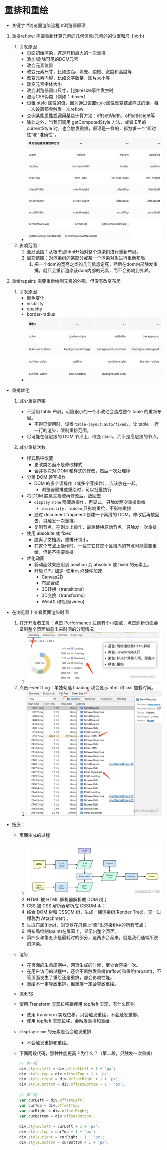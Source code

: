 # 重排和重绘

- 关键字
    #浏览器渲染流程
    #浏览器原理

1. 重排reflow: 需要重新计算元素的几何信息(元素的的位置和尺寸大小)
   1. 引发原因
       - 页面初始渲染，这是开销最大的一次重排
       - 添加/删除可见的DOM元素
       - 改变元素位置
       - 改变元素尺寸，比如边距、填充、边框、宽度和高度等
       - 改变元素内容，比如文字数量，图片大小等
       - 改变元素字体大小
       - 改变浏览器窗口尺寸，比如resize事件发生时
       - 激活CSS伪类（例如：:hover）
       - 设置 style 属性的值，因为通过设置style属性改变结点样式的话，每一次设置都会触发一次reflow
       - 查询某些属性或调用某些计算方法：offsetWidth、offsetHeight等
       - 除此之外，当我们调用 getComputedStyle 方法，或者IE里的 currentStyle 时，也会触发重排，原理是一样的，都为求一个“即时性”和“准确性”。
       - ![img](./assets/2023-04-06-19-58-28.png)
   2. 影响范围：
      1. 全局范围：从根节点html开始对整个渲染树进行重新布局。
      2. 局部范围：对渲染树的某部分或某一个渲染对象进行重新布局
           1. 把一个dom的宽高之类的几何信息定死，然后在dom内部触发重排，就只会重新渲染该dom内部的元素，而不会影响到外界。

2. 重绘repaint: 需要重新绘制元素的外观，但没有改变布局
   1. 引发原因
       - 颜色变化
       - visibility
       - opacity
       - border-radius
       - ![img](./assets/2023-04-06-18-58-36.png)

- 重排优化
    1. 减少重排范围
        - 不适用 table 布局，可能很小的一个小改动会造成整个 table 的重新布局。
            - 不得已使用时，设置 `table-layout:auto/fixed;`，让 table 一行一行的渲染，限制重排范围。
        - 尽可能在低层级的 DOM 节点上，改变 class，而不是高层级的节点。

    2. 减少重排次数
        - 样式集中改变
            - 更改类名而不是修改样式
            - 合并多次对 DOM 和样式的修改，然后一次处理掉
        - 分离 DOM 读写操作
            - DOM 的多个读操作（或多个写操作），应该放在一起。
                - 浏览器重排或重绘时，可以批量执行
        - 将 DOM 脱离文档流再修改后，放回去
            - `display:none` 隐藏后操作，再显式，只触发两次重排重绘
                - `visibility: hidden` 只影响重绘，不影响重排
            - 通过 document.fragment 创建一个离线的 DOM，修改后再放回去，只触发一次重排。
            - 复制节点，在副本上操作，最后替换原始节点，只触发一次重排。
        - 使用 absolute 或 fixed
            - 脱离了文档流，重排开销小。
            - 在这个节点上操作时，一些其它在这个区域内的节点可能需要重绘，但是不需要重排。
        - 优化动画
            - 将动画效果应用到 position 为 absolute 或 fixed 的元素上。
            - 开启 GPU 加速: 使用css3硬件加速
                - Canvas2D
                - 布局合成
                - 3D转换（transitions）
                - 3D变换（transforms）
                - WebGL和视频(video)

- 在浏览器上查看页面渲染时间
    1. 打开开发者工具：点击 Performance 左侧有个小圆点，点击刷新页面会录制整个页面加载出来时间的分配情况。
       1. ![img](./assets/2023-04-06-19-20-49.png)
    2. 点击 Event Log：单独勾选 Loading 项会显示 html 和 css 加载时间。
       1. ![img](./assets/2023-04-06-19-21-19.png)

- 拓展：
    - 页面生成的过程
        1. ![img](./assets/2023-04-06-20-03-01.png)
        2. HTML 被 HTML 解析器解析成 DOM 树；
        3. CSS  被 CSS 解析器解析成 CSSOM 树；
        4. 结合 DOM 树和 CSSOM 树，生成一棵渲染树(Render Tree)，这一过程称为 Attachment；
        5. 生成布局(flow)，浏览器在屏幕上“画”出渲染树中的所有节点；
        6. 将布局绘制(paint)在屏幕上，显示出整个页面。
        - 第四步和第五步是最耗时的部分，这两步合起来，就是我们通常所说的渲染。

    - 渲染
        - 在页面的生命周期中，网页生成的时候，至少会渲染一次。
        - 在用户访问的过程中，还会不断触发重排(reflow)和重绘(repaint)，不管页面发生了重绘还是重排，都会影响性能。
        - 重绘不一定导致重排，但重排一定会导致重绘。
    - [30FPS](./30FPS.md)
    - 使用 Transform 实现位移跟使用 top/left 实现，有什么区别
        - 使用 transform 实现位移，只会触发重绘，不会触发重排。
        - 使用 top/left 实现位移，会触发重排和重绘。
    - `display:none` 的元素是否会触发重排
        - 不会触发重排和重绘。
    - 下面两段代码，那种性能更高？为什么？（第二段，只触发一次重排）

        ```js
        // 第一段
        div.style.left = div.offsetLeft + 1 + 'px';
        div.style.top = div.offsetTop + 1 + 'px';
        div.style.right = div.offsetRight + 1 + 'px';
        div.style.bottom = div.offsetBottom + 1 + 'px';

        // 第二段
        var curLeft = div.offsetLeft;
        var curTop = div.offsetTop;
        var curRight = div.offsetRight;
        var curBottom = div.offsetBottom;

        div.style.left = curLeft + 1 + 'px';
        div.style.top = curTop + 1 + 'px';
        div.style.right = curRight + 1 + 'px';
        div.style.bottom = curBottom + 1 + 'px';
        ```
